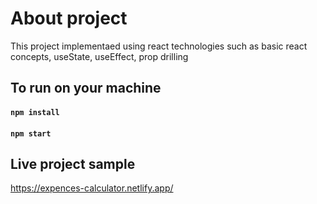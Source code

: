 # About project

This project implementaed using react technologies such as basic react concepts, useState, useEffect, prop drilling

## To run on your machine
#### `npm install`
#### `npm start`

## Live project sample
https://expences-calculator.netlify.app/
